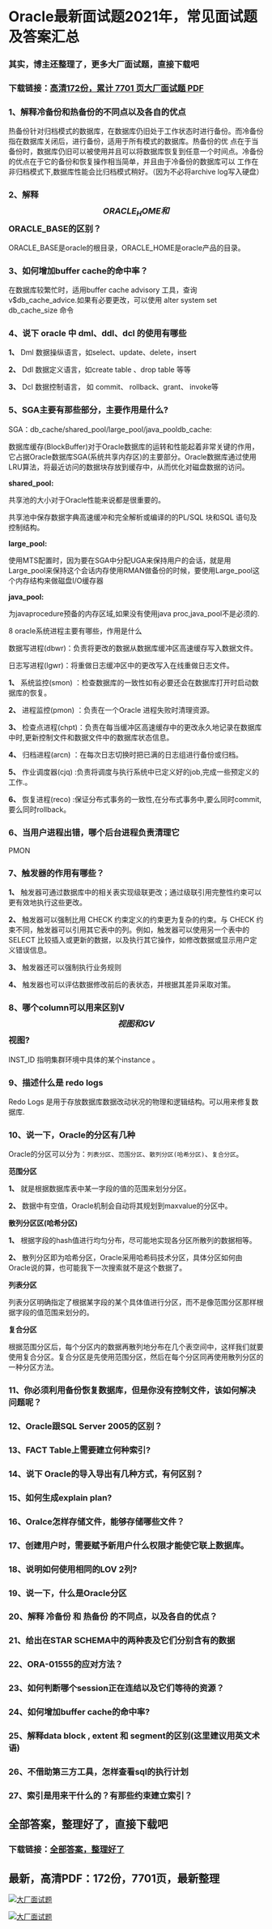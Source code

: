 # Oracle最新面试题2021年，常见面试题及答案汇总

### 其实，博主还整理了，更多大厂面试题，直接下载吧

### 下载链接：[高清172份，累计 7701 页大厂面试题  PDF](https://github.com/souyunku/DevBooks/blob/master/docs/index.md)



### 1、解释冷备份和热备份的不同点以及各自的优点

热备份针对归档模式的数据库，在数据库仍旧处于工作状态时进行备份。而冷备份指在数据库关闭后，进行备份，适用于所有模式的数据库。热备份的优 点在于当备份时，数据库仍旧可以被使用并且可以将数据库恢复到任意一个时间点。冷备份的优点在于它的备份和恢复操作相当简单，并且由于冷备份的数据库可以 工作在非归档模式下,数据库性能会比归档模式稍好。（因为不必将archive log写入硬盘）


### 2、解释$$ORACLE_HOME和$$ORACLE_BASE的区别？

ORACLE_BASE是oracle的根目录，ORACLE_HOME是oracle产品的目录。


### 3、如何增加buffer cache的命中率？

在数据库较繁忙时，适用buffer cache advisory 工具，查询v$db_cache_advice.如果有必要更改，可以使用 alter system set db_cache_size 命令


### 4、说下 oracle 中 dml、ddl、dcl 的使用有哪些

**1、** Dml 数据操纵语言，如select、update、delete，insert

**2、** Ddl 数据定义语言，如create table 、drop table 等等

**3、** Dcl 数据控制语言， 如 commit、 rollback、grant、 invoke等


### 5、SGA主要有那些部分，主要作用是什么?

SGA：db_cache/shared_pool/large_pool/java_pooldb_cache:

数据库缓存(BlockBuffer)对于Oracle数据库的运转和性能起着非常关键的作用，它占据Oracle数据库SGA(系统共享内存区)的主要部分。Oracle数据库通过使用LRU算法，将最近访问的数据块存放到缓存中，从而优化对磁盘数据的访问。

**shared_pool:**

共享池的大小对于Oracle性能来说都是很重要的。

共享池中保存数据字典高速缓冲和完全解析或编译的的PL/SQL 块和SQL 语句及控制结构。

**large_pool:**

使用MTS配置时，因为要在SGA中分配UGA来保持用户的会话，就是用Large_pool来保持这个会话内存使用RMAN做备份的时候，要使用Large_pool这个内存结构来做磁盘I/O缓存器

**java_pool:**

为javaprocedure预备的内存区域,如果没有使用java proc,java_pool不是必须的.

8 oracle系统进程主要有哪些，作用是什么

数据写进程(dbwr)：负责将更改的数据从数据库缓冲区高速缓存写入数据文件。

日志写进程(lgwr)：将重做日志缓冲区中的更改写入在线重做日志文件。

**1、** 系统监控(smon) ：检查数据库的一致性如有必要还会在数据库打开时启动数据库的恢复。

**2、** 进程监控(pmon) ：负责在一个Oracle 进程失败时清理资源。

**3、** 检查点进程(chpt)：负责在每当缓冲区高速缓存中的更改永久地记录在数据库中时,更新控制文件和数据文件中的数据库状态信息。

**4、** 归档进程(arcn) ：在每次日志切换时把已满的日志组进行备份或归档。

**5、** 作业调度器(cjq) :负责将调度与执行系统中已定义好的job,完成一些预定义的工作.。

**6、** 恢复进程(reco) :保证分布式事务的一致性,在分布式事务中,要么同时commit,要么同时rollback。


### 6、当用户进程出错，哪个后台进程负责清理它

PMON


### 7、触发器的作用有哪些？

**1、** 触发器可通过数据库中的相关表实现级联更改；通过级联引用完整性约束可以更有效地执行这些更改。

**2、** 触发器可以强制比用 CHECK 约束定义的约束更为复杂的约束。与 CHECK 约束不同，触发器可以引用其它表中的列。例如，触发器可以使用另一个表中的 SELECT 比较插入或更新的数据，以及执行其它操作，如修改数据或显示用户定义错误信息。

**3、** 触发器还可以强制执行业务规则

**4、** 触发器也可以评估数据修改前后的表状态，并根据其差异采取对策。


### 8、哪个column可以用来区别V$$视图和GV$$视图?

INST_ID 指明集群环境中具体的某个instance 。


### 9、描述什么是 redo logs

Redo Logs 是用于存放数据库数据改动状况的物理和逻辑结构。可以用来修复数据库.


### 10、说一下，Oracle的分区有几种

Oracle的分区可以分为：`列表分区`、`范围分区`、`散列分区(哈希分区)`、`复合分区`。

**范围分区**

**1、** 就是根据数据库表中某一字段的值的范围来划分分区。

**2、** 数据中有空值，Oracle机制会自动将其规划到maxvalue的分区中。

**散列分区区(哈希分区)**

**1、** 根据字段的hash值进行均匀分布，尽可能地实现各分区所散列的数据相等。

**2、** 散列分区即为哈希分区，Oracle采用哈希码技术分区，具体分区如何由Oracle说的算，也可能我下一次搜索就不是这个数据了。

**列表分区**

列表分区明确指定了根据某字段的某个具体值进行分区，而不是像范围分区那样根据字段的值范围来划分的。

**复合分区**

根据范围分区后，每个分区内的数据再散列地分布在几个表空间中，这样我们就要使用复合分区。复合分区是先使用范围分区，然后在每个分区同再使用散列分区的一种分区方法。


### 11、你必须利用备份恢复数据库，但是你没有控制文件，该如何解决问题呢？
### 12、Oracle跟SQL Server 2005的区别？
### 13、FACT Table上需要建立何种索引?
### 14、说下 Oracle的导入导出有几种方式，有何区别？
### 15、如何生成explain plan?
### 16、Oralce怎样存储文件，能够存储哪些文件？
### 17、创建用户时，需要赋予新用户什么权限才能使它联上数据库。
### 18、说明如何使用相同的LOV 2列?
### 19、说一下，什么是Oracle分区
### 20、解释 冷备份 和 热备份 的不同点，以及各自的优点？
### 21、给出在STAR SCHEMA中的两种表及它们分别含有的数据
### 22、ORA-01555的应对方法？
### 23、如何判断哪个session正在连结以及它们等待的资源？
### 24、如何增加buffer cache的命中率?
### 25、解释data block , extent 和 segment的区别(这里建议用英文术语)
### 26、不借助第三方工具，怎样查看sql的执行计划
### 27、索引是用来干什么的？有那些约束建立索引？




## 全部答案，整理好了，直接下载吧

### 下载链接：[全部答案，整理好了](https://www.souyunku.com/wp-content/uploads/weixin/githup-weixin-2.png)




## 最新，高清PDF：172份，7701页，最新整理

[![大厂面试题](https://www.souyunku.com/wp-content/uploads/weixin/mst.png "架构师专栏")](https://www.souyunku.com/wp-content/uploads/weixin/githup-weixin.png "架构师专栏")

[![大厂面试题](https://www.souyunku.com/wp-content/uploads/weixin/githup-weixin.png "架构师专栏")](https://www.souyunku.com/wp-content/uploads/weixin/githup-weixin.png "架构师专栏")
